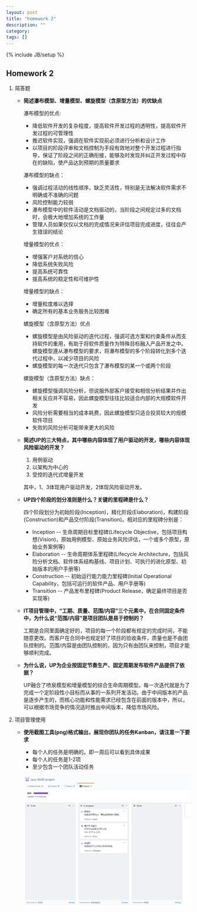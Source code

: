 ```yaml
---
layout: post
title: "homework 2"
description: ""
category: 
tags: []
---
```

{% include JB/setup %}

## Homework 2

1. 简答题

   - **简述瀑布模型、增量模型、螺旋模型（含原型方法）的优缺点**

     瀑布模型的优点:

     - 降低软件开发的复杂程度，提高软件开发过程的透明性，提高软件开发过程的可管理性
     - 推迟软件实现，强调在软件实现前必须进行分析和设计工作
     - 以项目的阶段评审和文档控制为手段有效地对整个开发过程进行指导，保证了阶段之间的正确衔接，能够及时发现并纠正开发过程中存在的缺陷，使产品达到预期的质量要求

     瀑布模型的缺点：

     - 强调过程活动的线性顺序，缺乏灵活性，特别是无法解决软件需求不明确或不准确的问题
     - 风险控制能力较弱
     - 瀑布模型中的软件活动是文档驱动的，当阶段之间规定过多的文档时，会极大地增加系统的工作量
     - 管理人员如果仅仅以文档的完成情况来评估项目完成进度，往往会产生错误的结论

     增量模型的优点：

     - 增强客户对系统的信心
     - 降低系统失败风险
     - 提高系统可靠性
     - 提高系统的稳定性和可维护性

     增量模型的缺点：

     - 增量粒度难以选择
     - 确定所有的基本业务服务比较困难

     螺旋模型（含原型方法）优点

     - 螺旋模型是由风险驱动的迭代过程，强调可选方案和约束条件从而支持软件的重用，有助于将软件质量作为特殊目标融入产品开发之中。螺旋模型遵从瀑布模型的要求，将瀑布模型的多个阶段转化到多个迭代过程中，以减少项目的风险
     - 螺旋模型的每一次迭代只包含了瀑布模型的某一个或两个阶段

     螺旋模型（含原型方法）缺点：

     - 螺旋模型强调风险分析，但说服外部客户接受和相信分析结果并作出相关反应并不容易，因此螺旋模型往往比较适合内部的大规模软件开发
     - 风险分析需要相当的成本耗费，因此螺旋模型只适合投资较大的规模软件项目
     - 失败的风险分析可能带来更大的风险


   - **简述UP的三大特点，其中哪些内容体现了用户驱动的开发，哪些内容体现风险驱动的开发？**

     1. 用例驱动
     2. 以架构为中心的
     3. 受控的迭代式增量开发

     其中，1、3体现用户驱动开发，2体现风险驱动开发。

   - **UP四个阶段的划分准则是什么？关键的里程碑是什么？**

     四个阶段划分为初始阶段(Inception)，精化阶段(Elaboration)，构建阶段(Construction)和产品交付阶段(Transition)。相对应的里程碑分别是：

     - Inception -- 生命周期目标里程碑(Lifecycle Objective，包括项目构想(Vision)，原始用例模型、原始业务风险评估，一个或多个原型，原始业务案例等)
     - Elaboration -- 生命周期体系里程碑(Lifecycle Architecture，包括风险分析文档、软件体系结构基线、项目计划、可执行的进化原型、初始版本的用户手册等)
     - Construction -- 初始运行能力能力里程碑(Initial Operational Capability，包括可运行的软件产品、用户手册等)
     - Transition -- 产品发布里程碑(Product Release，确定最终项目是否实现等)

   - **IT项目管理中，“工期、质量、范围/内容”三个元素中，在合同固定条件中，为什么说“范围/内容”是项目团队是易于控制的？**

     工期是合同里面确定好的，项目的每一个阶段都有规定的完成时间，不能随意更改。而客户在合同中也规定好了项目的验收条件，质量也是不由团队控制的。范围/内容是由团队控制的，因为只有由团队来控制，项目才能够顺利完成。

   - **为什么说，UP为企业按固定节奏生产、固定周期发布软件产品提供了依据？**

     UP融合了喷泉模型和增量模型的综合生命周期模型。每一次迭代就是为了完成一个定阶段性小目标而从事的一系列开发活动。由于中间版本的产品是逐步产生的，而核心功能和性能需求已经包含在前面的版本中，所以，可以根据市场竞争的情况适时推出中间版本，降低市场风险。

2. 项目管理使用

   - **使用截图工具(png)格式输出，展现你团队的任务Kanban，请注意一下要求**
     - 每个人的任务是明确的。即一周后可以看到具体成果
     - 每个人的任务是1-2项
     - 至少包含一个团队活动任务

     ![](images/kanban.png)
